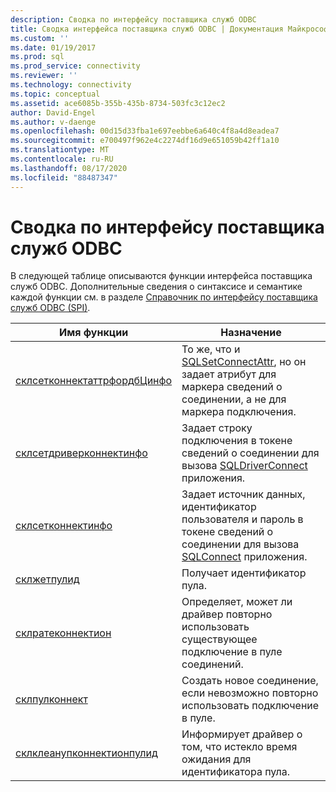 ```yaml
---
description: Сводка по интерфейсу поставщика служб ODBC
title: Сводка интерфейса поставщика служб ODBC | Документация Майкрософт
ms.custom: ''
ms.date: 01/19/2017
ms.prod: sql
ms.prod_service: connectivity
ms.reviewer: ''
ms.technology: connectivity
ms.topic: conceptual
ms.assetid: ace6085b-355b-435b-8734-503fc3c12ec2
author: David-Engel
ms.author: v-daenge
ms.openlocfilehash: 00d15d33fba1e697eebbe6a640c4f8a4d8eadea7
ms.sourcegitcommit: e700497f962e4c2274df16d9e651059b42ff1a10
ms.translationtype: MT
ms.contentlocale: ru-RU
ms.lasthandoff: 08/17/2020
ms.locfileid: "88487347"
---
```

# <a name="odbc-service-provider-interface-summary"></a>Сводка по интерфейсу поставщика служб ODBC
В следующей таблице описываются функции интерфейса поставщика служб ODBC. Дополнительные сведения о синтаксисе и семантике каждой функции см. в разделе [Справочник по интерфейсу поставщика служб ODBC (SPI)](../../../odbc/reference/syntax/odbc-service-provider-interface-spi-reference.md).  
  
|Имя функции|Назначение|  
|-------------------|-------------|  
|[склсетконнектаттрфордбЦинфо](../../../odbc/reference/syntax/sqldatasourcetodriver-function.md)|То же, что и [SQLSetConnectAttr](../../../odbc/reference/syntax/sqlsetconnectattr-function.md), но он задает атрибут для маркера сведений о соединении, а не для маркера подключения.|  
|[склсетдриверконнектинфо](../../../odbc/reference/syntax/sqldrivertodatasource-function.md)|Задает строку подключения в токене сведений о соединении для вызова [SQLDriverConnect](../../../odbc/reference/syntax/sqldriverconnect-function.md) приложения.|  
|[склсетконнектинфо](../../../odbc/reference/syntax/sqldatasourcetodriver-function.md)|Задает источник данных, идентификатор пользователя и пароль в токене сведений о соединении для вызова [SQLConnect](../../../odbc/reference/syntax/sqlconnect-function.md) приложения.|  
|[склжетпулид](../../../odbc/reference/syntax/sqldatasourcetodriver-function.md)|Получает идентификатор пула.|  
|[склратеконнектион](../../../odbc/reference/syntax/sqldatasourcetodriver-function.md)|Определяет, может ли драйвер повторно использовать существующее подключение в пуле соединений.|  
|[склпулконнект](../../../odbc/reference/syntax/sqldatasourcetodriver-function.md)|Создать новое соединение, если невозможно повторно использовать подключение в пуле.|  
|[склклеанупконнектионпулид](../../../odbc/reference/syntax/sqldatasourcetodriver-function.md)|Информирует драйвер о том, что истекло время ожидания для идентификатора пула.|
